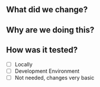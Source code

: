 ## What did we change?

## Why are we doing this?

## How was it tested?
- [ ] Locally
- [ ] Development Environment
- [ ] Not needed, changes very basic